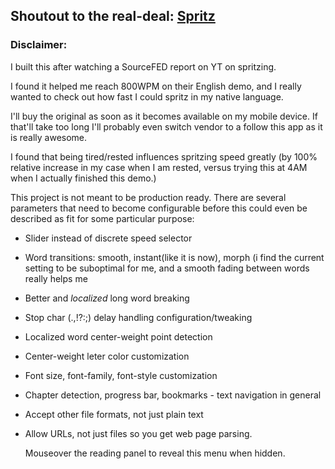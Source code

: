 ## Shoutout to the real-deal: [Spritz](http://www.spritzinc.com/)

### Disclaimer:

I built this after watching a SourceFED report on YT on spritzing.

I found it helped me reach 800WPM on their English demo, and I really wanted to check out how fast I could spritz in my native language.

I'll buy the original as soon as it becomes available on my mobile device. If that'll take too long I'll probably even switch vendor to a follow this app as it is really awesome.

I found that being tired/rested influences spritzing speed greatly (by 100% relative increase in my case when I am rested, versus trying this at 4AM when I actually finished this demo.)


This project is not meant to be production ready. There are several parameters that need to become configurable before this could even be described as fit for some particular purpose:

*   Slider instead of discrete speed selector
*   Word transitions: smooth, instant(like it is now), morph (i find the current setting to be suboptimal for me, and a smooth fading between words really helps me
*   Better and _localized_ long word breaking
*   Stop char (.,!?:;) delay handling configuration/tweaking
*   Localized word center-weight point detection
*   Center-weight leter color customization
*   Font size, font-family, font-style customization
*   Chapter detection, progress bar, bookmarks - text navigation in general
*   Accept other file formats, not just plain text
*   Allow URLs, not just files so you get web page parsing.

    Mouseover the reading panel to reveal this menu when hidden.